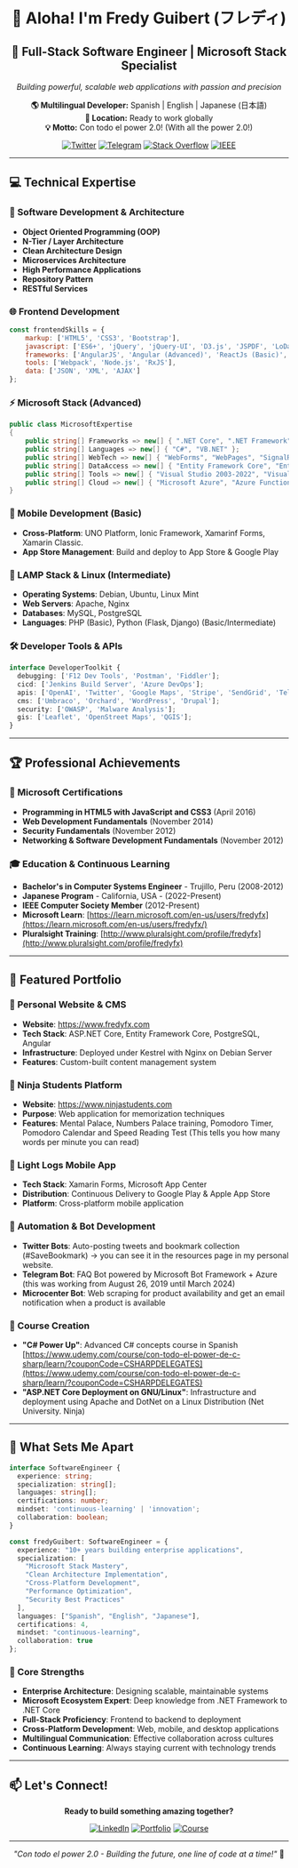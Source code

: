 <div align="center">

# 👋 Aloha! I'm Fredy Guibert (フレディ)
 
## 🚀 Full-Stack Software Engineer | Microsoft Stack Specialist

*Building powerful, scalable web applications with passion and precision*

**🌎 Multilingual Developer:** Spanish | English | Japanese (日本語)  
**📍 Location:** Ready to work globally  
**💡 Motto:** Con todo el power 2.0! (With all the power 2.0!)

[![Twitter](https://img.shields.io/badge/Twitter-@fredyfx-1DA1F2?style=flat&logo=twitter&logoColor=white)](https://twitter.com/fredyfx)
[![Telegram](https://img.shields.io/badge/Telegram-@fredyfx-2CA5E0?style=flat&logo=telegram&logoColor=white)](https://t.me/fredyfx)
[![Stack Overflow](https://img.shields.io/badge/Stack%20Overflow%20ES-@fredyfx-FE7A16?style=flat&logo=stack-overflow&logoColor=white)](https://es.stackoverflow.com/users/822)
[![IEEE](https://img.shields.io/badge/IEEE-Computer%20Society-00629B?style=flat&logo=ieee&logoColor=white)](https://www.ieee.org)

</div>

---

## 💻 Technical Expertise

### 🎯 Software Development & Architecture
- **Object Oriented Programming (OOP)** 
- **N-Tier / Layer Architecture**
- **Clean Architecture Design**
- **Microservices Architecture**
- **High Performance Applications**
- **Repository Pattern**
- **RESTful Services**

### 🌐 Frontend Development
```javascript
const frontendSkills = {
    markup: ['HTML5', 'CSS3', 'Bootstrap'],
    javascript: ['ES6+', 'jQuery', 'jQuery-UI', 'D3.js', 'JSPDF', 'LoDash'],
    frameworks: ['AngularJS', 'Angular (Advanced)', 'ReactJs (Basic)', 'Vue.js', 'TypeScript'],
    tools: ['Webpack', 'Node.js', 'RxJS'],
    data: ['JSON', 'XML', 'AJAX']
};
```

### ⚡ Microsoft Stack (Advanced)
```csharp
public class MicrosoftExpertise 
{
    public string[] Frameworks => new[] { ".NET Core", ".NET Framework", "ASP.NET", "ASP.NET CORE" };
    public string[] Languages => new[] { "C#", "VB.NET" };
    public string[] WebTech => new[] { "WebForms", "WebPages", "SignalR", "WebAPI", "Razor Pages" };
    public string[] DataAccess => new[] { "Entity Framework Core", "Entity Framework", "LINQ", "ADO.NET" };
    public string[] Tools => new[] { "Visual Studio 2003-2022", "Visual Studio Code" };
    public string[] Cloud => new[] { "Microsoft Azure", "Azure Functions", "Azure DevOps", "Azure Service Bus" };
}
```

### 📱 Mobile Development (Basic)
- **Cross-Platform**: UNO Platform, Ionic Framework, Xamarinf Forms, Xamarin Classic.
- **App Store Management**: Build and deploy to App Store & Google Play

### 🐧 LAMP Stack & Linux (Intermediate)
- **Operating Systems**: Debian, Ubuntu, Linux Mint
- **Web Servers**: Apache, Nginx
- **Databases**: MySQL, PostgreSQL
- **Languages**: PHP (Basic), Python (Flask, Django) (Basic/Intermediate)

### 🛠️ Developer Tools & APIs
```typescript
interface DeveloperToolkit {
  debugging: ['F12 Dev Tools', 'Postman', 'Fiddler'];
  cicd: ['Jenkins Build Server', 'Azure DevOps'];
  apis: ['OpenAI', 'Twitter', 'Google Maps', 'Stripe', 'SendGrid', 'Telegram', 'Discord'];
  cms: ['Umbraco', 'Orchard', 'WordPress', 'Drupal'];
  security: ['OWASP', 'Malware Analysis'];
  gis: ['Leaflet', 'OpenStreet Maps', 'QGIS'];
}
```

---

## 🏆 Professional Achievements

### 📜 Microsoft Certifications
- **Programming in HTML5 with JavaScript and CSS3** (April 2016)
- **Web Development Fundamentals** (November 2014)  
- **Security Fundamentals** (November 2012)
- **Networking & Software Development Fundamentals** (November 2012)

### 🎓 Education & Continuous Learning
- **Bachelor's in Computer Systems Engineer** - Trujillo, Peru (2008-2012)
- **Japanese Program** - California, USA - (2022-Present)
- **IEEE Computer Society Member** (2012-Present)
- **Microsoft Learn**: [https://learn.microsoft.com/en-us/users/fredyfx](https://learn.microsoft.com/en-us/users/fredyfx/)
- **Pluralsight Training**: [http://www.pluralsight.com/profile/fredyfx](http://www.pluralsight.com/profile/fredyfx)

---

## 🚀 Featured Portfolio

### 🌟 Personal Website & CMS
- **Website**: https://www.fredyfx.com
- **Tech Stack**: ASP.NET Core, Entity Framework Core, PostgreSQL, Angular
- **Infrastructure**: Deployed under Kestrel with Nginx on Debian Server
- **Features**: Custom-built content management system

### 🌟 Ninja Students Platform
- **Website**: https://www.ninjastudents.com
- **Purpose**: Web application for memorization techniques
- **Features**: Mental Palace, Numbers Palace training, Pomodoro Timer, Pomodoro Calendar and Speed Reading Test (This tells you how many words per minute you can read)

### 🌟 Light Logs Mobile App
- **Tech Stack**: Xamarin Forms, Microsoft App Center
- **Distribution**: Continuous Delivery to Google Play & Apple App Store
- **Platform**: Cross-platform mobile application

### 🌟 Automation & Bot Development
- **Twitter Bots**: Auto-posting tweets and bookmark collection (#SaveBookmark) -> you can see it in the resources page in my personal website.
- **Telegram Bot**: FAQ Bot powered by Microsoft Bot Framework + Azure (this was working from August 26, 2019 until March 2024)
- **Microcenter Bot**: Web scraping for product availability and get an email notification when a product is available

### 🌟 Course Creation
- **"C# Power Up"**: Advanced C# concepts course in Spanish [https://www.udemy.com/course/con-todo-el-power-de-c-sharp/learn/?couponCode=CSHARPDELEGATES](https://www.udemy.com/course/con-todo-el-power-de-c-sharp/learn/?couponCode=CSHARPDELEGATES)
- **"ASP.NET Core Deployment on GNU/Linux"**: Infrastructure and deployment using Apache and DotNet on a Linux Distribution (Net University. Ninja)

---

## 🌟 What Sets Me Apart

```typescript
interface SoftwareEngineer {
  experience: string;
  specialization: string[];
  languages: string[];
  certifications: number;
  mindset: 'continuous-learning' | 'innovation';
  collaboration: boolean;
}

const fredyGuibert: SoftwareEngineer = {
  experience: "10+ years building enterprise applications",
  specialization: [
    "Microsoft Stack Mastery",
    "Clean Architecture Implementation", 
    "Cross-Platform Development",
    "Performance Optimization",
    "Security Best Practices"
  ],
  languages: ["Spanish", "English", "Japanese"],
  certifications: 4,
  mindset: "continuous-learning",
  collaboration: true
};
```

### 🎯 Core Strengths
- **Enterprise Architecture**: Designing scalable, maintainable systems
- **Microsoft Ecosystem Expert**: Deep knowledge from .NET Framework to .NET Core
- **Full-Stack Proficiency**: Frontend to backend to deployment
- **Cross-Platform Development**: Web, mobile, and desktop applications
- **Multilingual Communication**: Effective collaboration across cultures
- **Continuous Learning**: Always staying current with technology trends

---

## 📫 Let's Connect!

<div align="center">

**Ready to build something amazing together?**

[![LinkedIn](https://img.shields.io/badge/LinkedIn-Connect-0077B5?style=for-the-badge&logo=linkedin&logoColor=white)](https://linkedin.com/in/fredyguibert)
[![Portfolio](https://img.shields.io/badge/Portfolio-View%20Work-FF5722?style=for-the-badge&logo=firefox&logoColor=white)](https://www.fredyfx.com)
[![Course](https://img.shields.io/badge/C%23%20Course-Learn%20Advanced%20C%23-512BD4?style=for-the-badge&logo=csharp&logoColor=white)](https://www.udemy.com/course/con-todo-el-power-de-c-sharp/learn/?couponCode=CSHARPDELEGATES)

---

*"Con todo el power 2.0 - Building the future, one line of code at a time!"* 🚀

</div>

